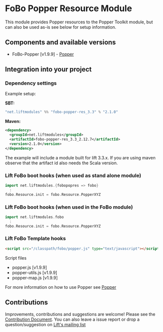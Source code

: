 # FoBo Popper Resource Module

This module provides Popper resources to the Popper Toolkit module, 
but can also be used as-is see below for setup information. 

## Components and available versions

- FoBo-Popper [v1.9.9] - [Popper](https://popper.js.org/)

## Integration into your project 

### Dependency settings

Example setup:

**SBT:**
```scala
"net.liftmodules" %% "fobo-popper-res_3.3" % "2.1.0"
```
**Maven:**
```xml
<dependency>
  <groupId>net.liftmodules</groupId>
  <artifactId>fobo-popper-res_3.3_2.12.7</artifactId>
  <version>2.1.0</version>
</dependency>
```
The example will include a module built for lift 3.3.x. 
If you are using maven observe that the artifact id also needs the Scala version.

### Lift FoBo boot hooks (when used as stand alone module)
```scala
import net.liftmodules.{fobopopres => fobo}
  :
fobo.Resource.init = fobo.Resource.PopperXYZ 
```
### Lift FoBo boot hooks (when used in the FoBo module)
```scala
import net.liftmodules.fobo 
  :
fobo.Resource.init = fobo.Resource.PopperXYZ 
```
### Lift FoBo Template hooks
```html
<script src="/classpath/fobo/popper.js" type="text/javascript"></script>
```

Script files

- popper.js [v1.9.9]
- popper-utils.js [v1.9.9]
- popper-map.js [v1.9.9]

For more information on how to use Popper see [Popper](https://popper.js.org/)

## Contributions

Improvements, contributions and suggestions are welcome! 
Please see the [Contribution Document](https://github.com/karma4u101/FoBo/blob/master/CONTRIBUTING.md). 
You can also leave a issue report or drop a question/suggestion on [Lift's mailing list](http://groups.google.com/group/liftweb/) 

